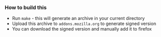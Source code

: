 ### How to build this
- Run `make` - this will generate an archive in your current directory
- Upload this archive to `addons.mozilla.org` to generate signed version
- You can download the signed version and manually add it to firefox
